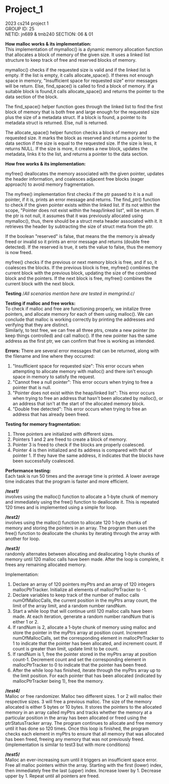 # Project_1
2023 cs214 project 1 <br>
GROUP ID: 25 <br>
NETID: jn689 & tmb240 SECTION: 06 & 01 <br>

**How malloc works & its implementation:** <br>
This implementation of mymalloc() is a dynamic memory allocation function that allocates a block of memory of the given size. It uses a linked list structure to keep track of free and reserved blocks of memory.

mymalloc() checks if the requested size is valid and if the linked list is empty. If the list is empty, it calls allocate_space(). If theres not enough space in memory, "Insufficient space for requested size" error messages will be return. Else, find_space() is called to find a block of memory. If a suitable block is found,it calls allocate_space() and returns the pointer to the data section of the block.

The find_space() helper function goes through the linked list to find the first block of memory that is both free and large enough for the requested size plus the size of a metadata struct. If a block is found, a pointer to its metadata struct is returned. Else, null is returned.

The allocate_space() helper function checks a block of memory and requested size. It marks the block as reserved and returns a pointer to the data section if the size is equal to the requested size. If the size is less, it returns NULL. If the size is more, it creates a new block, updates the metadata, links it to the list, and returns a pointer to the data section.

**How free works & its implementation:**

myfree() deallocates the memory associated with the given pointer, updates the header information, and coalesces adjacent free blocks (eager approach) to avoid memory fragmentation. 

The myfree() implementation first checks if the ptr passed to it is a null pointer, if it is,  prints an error message and returns. The find_ptr() function to check if the given pointer exists within the linked list. If its not within the scope, "Pointer does not exist within the heap/linked list", will be return. If the ptr is not null, it assumes that it was previously allocated using mymalloc(), thus, there should be a struct meta header associated with it. It retrieves the header by subtracting the size of struct meta from the ptr.

If the boolean "reserved" is false, that means the the memory is already freed or invalid so it prints an error message and returns (double free detected). If the reserved is true, it sets the value to false, thus the memory is now freed.

myfree() checks if the previous or next memory block is free, and if so, it coalesces the blocks. If the previous block is free, myfree() combines the current block with the previous block, updating the size of the combined block and the pointers. If the next block is free, myfree() combines the current block with the next block.


**Testing** /*All scenarios mention here are tested in memgrind.c*/

**Testing if malloc and free works:** <br>
To check if malloc and free are functioning properly, we initalize three pointers, and allocate memory for each of them using malloc(). We can conclude that malloc is working correctly by printing the addresses and verifying that they are distinct. <br>
Similarly, to test free, we can free all three ptrs, create a new pointer (to keep things controlled) and call malloc(). If the new pointer has the same address as the first ptr, we can confirm that free is working as intended.

**Errors:**
There are several error messages that can be returned, along with the filename and line where they occurred:
1. "Insufficient space for requested size": This error occurs when attempting to allocate memory with malloc() and there isn't enough space in memory to satisfy the request.
2. "Cannot free a null pointer": This error occurs when trying to free a pointer that is null.
3. "Pointer does not exist within the heap/linked list": This error occurs when trying to free an address that hasn't been allocated by malloc(), or an address that isn't at the start of the allocated memory block.
4. "Double free detected": This error occurs when trying to free an address that has already been freed.


**Testing for memory fragmentation:** 
1. Three pointers are initialized with different sizes.
2. Pointers 1 and 2 are freed to create a block of memory.
3. Pointer 3 is freed to check if the blocks are properly coalesced.
4. Pointer 4 is then initialized and its address is compared with that of pointer 1. If they have the same address, it indicates that the blocks have been successfully coalesced.


**Performance testing:**<br>
Each task is run 50 times and the average time is printed. A lower average time indicates that the program is faster and more efficient.

**/*test1*/** <br>involves using the malloc() function to allocate a 1-byte chunk of memory and immediately using the free() function to deallocate it. This is repeated 120 times and is implemented using a simple for loop.


**/*test2*/** <br> involves using the malloc() function to allocate 120 1-byte chunks of memory and storing the pointers in an array. The program then uses the free() function to deallocate the chunks by iterating through the array with another for loop.

**/*test3*/** <br>randomly alternates between allocating and deallocating 1-byte chunks of memory until 120 malloc calls have been made. After the loop is complete, it frees any remaining allocated memory.

Implementation:
1. Declare an array of 120 pointers myPtrs and an array of 120 integers mallocPtrTracker. Initialize all elements of mallocPtrTracker to -1.
2. Declare variables to keep track of the number of malloc calls numOfMallocCalls, the current position in the myPtrs array count, the limit of the array limit, and a random number randNum.
3. Start a while loop that will continue until 120 malloc calls have been made. At each iteration, generate a random number randNum that is either 1 or 2.
4. If randNum is 2, allocate a 1-byte chunk of memory using malloc and store the pointer in the myPtrs array at position count. Increment numOfMallocCalls, set the corresponding element in mallocPtrTracker to 1 to indicate that the pointer has been allocated, and increment count. If count is greater than limit, update limit to be count.
5. If randNum is 1, free the pointer stored in the myPtrs array at position count-1. Decrement count and set the corresponding element in mallocPtrTracker to 0 to indicate that the pointer has been freed.
6. After the while loop has finished, iterate through the myPtrs array up to the limit position. For each pointer that has been allocated (indicated by mallocPtrTracker being 1), free the memory.

**/*test4*/** <br>
Malloc or free randomizer. Malloc two different sizes. 1 or 2 will malloc their respective sizes. 3 will free a previous malloc. The size of the memory allocated is either 5 bytes or 10 bytes. It stores the pointers to the allocated memory in an array called myPtrs and tracks whether the memory at a particular position in the array has been allocated or freed using the ptrStatusTracker array. The program continues to allocate and free memory until it has done so 120 times. Once this loop is finished, the program checks each element in myPtrs to ensure that all memory that was allocated has been freed, freeing any memory that was not previously freed.(implementation is similar to test3 but with more conditions)

**/*test5*/** <br>
Malloc an ever-increasing sum until it triggers an insufficient space error. Free all malloc pointers within the array. Starting with the first (lower) index, then immediately free the last (upper) index. Increase lower by 1. Decrease upper by 1. Repeat until all pointers are freed.
